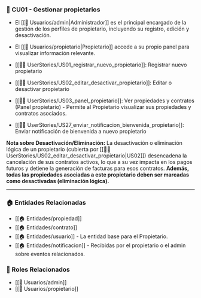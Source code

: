 ### 🔸 CU01 - Gestionar propietarios

- El [[👥 Usuarios/admin|Administrador]] es el principal encargado de la gestión de los perfiles de propietario, incluyendo su registro, edición y desactivación.
- El [[👥 Usuarios/propietario|Propietario]] accede a su propio panel para visualizar información relevante.

- [[🧑‍💻 UserStories/US01_registrar_nuevo_propietario]]: Registrar nuevo propietario
- [[🧑‍💻 UserStories/US02_editar_desactivar_propietario]]: Editar o desactivar propietario
- [[🧑‍💻 UserStories/US03_panel_propietario]]: Ver propiedades y contratos (Panel propietario) - Permite al Propietario visualizar sus propiedades y contratos asociados.
- [[🧑‍💻 UserStories/US27_enviar_notificacion_bienvenida_propietario]]: Enviar notificación de bienvenida a nuevo propietario

**Nota sobre Desactivación/Eliminación:** La desactivación o eliminación lógica de un propietario (cubierta por [[🧑‍💻 UserStories/US02_editar_desactivar_propietario|US02]]) desencadena la cancelación de sus contratos activos, lo que a su vez impacta en los pagos futuros y detiene la generación de facturas para esos contratos.
**Además, todas las propiedades asociadas a este propietario deben ser marcadas como desactivadas (eliminación lógica).**

---

### 🏠 Entidades Relacionadas
- [[🏠 Entidades/propiedad]]
- [[🏠 Entidades/contrato]]
- [[🏠 Entidades/usuario]] - La entidad base para el Propietario.
- [[🏠 Entidades/notificacion]] - Recibidas por el propietario o el admin sobre eventos relacionados.

### 👥 Roles Relacionados
- [[👥 Usuarios/admin]]
- [[👥 Usuarios/propietario]]
